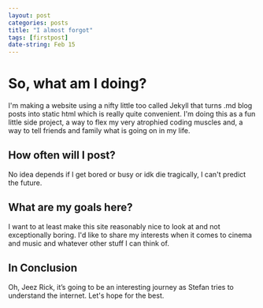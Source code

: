 ```yaml
---
layout: post
categories: posts
title: "I almost forgot"
tags: [firstpost]
date-string: Feb 15
---
```

# So, what am I doing?
I'm making a website using a nifty little too called Jekyll that turns .md blog posts into static html which is really quite convenient. I'm doing this as a fun little side project, a way to flex my very atrophied coding muscles and, a way to tell friends and family what is going on in my life.
## How often will I post?
No idea depends if I get bored or busy or idk die tragically, I can't predict the future.
## What are my goals here?
I want to at least make this site reasonably nice to look at and not exceptionally boring. I'd like to share my interests when it comes to cinema and music and whatever other stuff I can think of.
## In Conclusion
Oh, Jeez Rick, it’s going to be an interesting journey as Stefan tries to understand the internet. Let's hope for the best.
